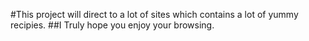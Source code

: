 #This project will direct to a lot of sites which contains a lot of yummy recipies.
##I Truly hope you enjoy your browsing.
